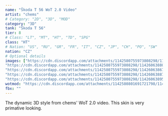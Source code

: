 ```yaml
---
name: "Škoda T 56 WoT 2.0 Video"
artist: "chems"
# Category: "2D", "3D", "MOD"
category: "3D"
tank: "Škoda T 56"
tier: 8
# Class: "LT", "MT", "HT", "TD", "SPG"
class: "HT"
# Nation: "US", "RU", "GR", "FR", "IT", "CZ", "JP", "CH", "PO", "SW"
nation: "CZ"
# Optional details
images: ["https://cdn.discordapp.com/attachments/1142580755973808298/1142606387390726205/shot_703.png",
"https://cdn.discordapp.com/attachments/1142580755973808298/1142606388007280690/shot_809.jpg",
"https://cdn.discordapp.com/attachments/1142580755973808298/1142606386790924359/shot_776.jpg",
"https://cdn.discordapp.com/attachments/1142580755973808298/1142606388758052996/shot_782.jpg",
"https://cdn.discordapp.com/attachments/1142580755973808298/1142606389538209822/shot_781.jpg"]
wotmod: "https://cdn.discordapp.com/attachments/1142580801691721798/1142605934091321416/SkodaT56-WoT2.0.wotmod"
fbx: ""
---
```

The dynamic 3D style from chems' WoT 2.0 video. This skin is very primative looking.
